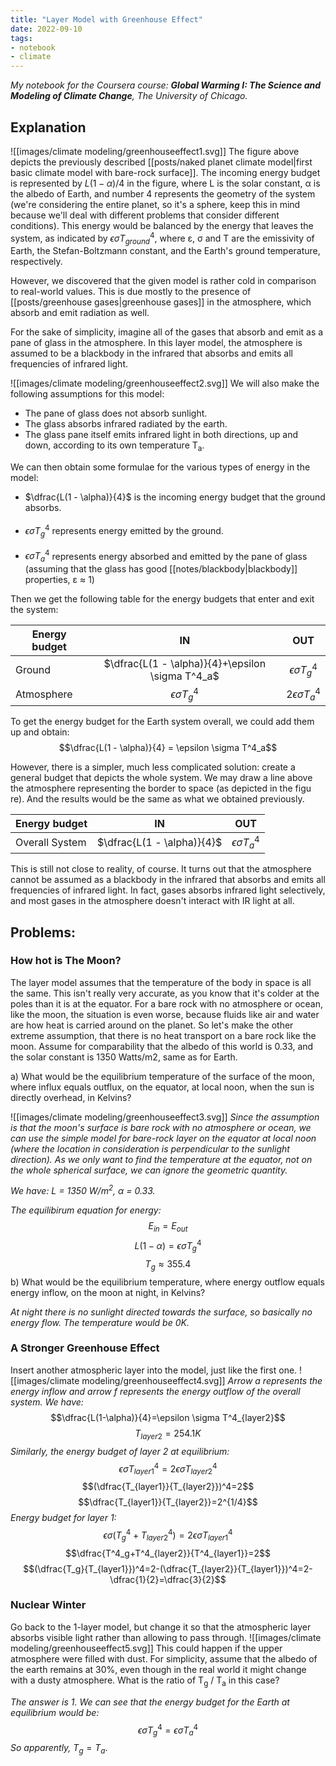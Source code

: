 ```yaml
---
title: "Layer Model with Greenhouse Effect"
date: 2022-09-10
tags:
- notebook
- climate
---
```


*My notebook for the Coursera course: **Global Warming I: The Science and Modeling of Climate Change**, The University of Chicago.*

## Explanation

![[images/climate modeling/greenhouseeffect1.svg]]
The figure above depicts the previously described [[posts/naked planet climate model|first basic climate model with bare-rock surface]]. The incoming energy budget is represented by $L(1 - \alpha)/4$ in the figure, where L is the solar constant, α is the albedo of Earth, and number 4 represents the geometry of the system (we're considering the entire planet, so it's a sphere, keep this in mind because we'll deal with different problems that consider different conditions). This energy would be balanced by the energy that leaves the system, as indicated by $\epsilon \sigma T^4_{ground}$, where ε, σ and T are the emissivity of Earth, the Stefan-Boltzmann constant, and the Earth's ground temperature, respectively.

However, we discovered that the given model is rather cold in comparison to real-world values. This is due mostly to the presence of [[posts/greenhouse gases|greenhouse gases]] in the atmosphere, which absorb and emit radiation as well.

For the sake of simplicity, imagine all of the gases that absorb and emit as a pane of glass in the atmosphere. In this layer model, the atmosphere is assumed to be a blackbody in the infrared that absorbs and emits all frequencies of infrared light.

![[images/climate modeling/greenhouseeffect2.svg]]
We will also make the following assumptions for this model:

- The pane of glass does not absorb sunlight.
- The glass absorbs infrared radiated by the earth.
- The glass pane itself emits infrared light in both directions, up and down, according to its own temperature T<sub>a</sub>.

We can then obtain some formulae for the various types of energy in the model:

- $\dfrac{L(1 - \alpha)}{4}$ is the incoming energy budget that the ground absorbs.
<br></br>
- $\epsilon \sigma T^4_{g}$ represents energy emitted by the ground.
<br></br>
- $\epsilon \sigma T^4_a$ represents energy absorbed and emitted by the pane of glass (assuming that the glass has good [[notes/blackbody|blackbody]] properties, ε ≈ 1)

Then we get the following table for the energy budgets that enter and exit the system:

|Energy budget|IN|OUT|
|------|:----:|:----:|
|Ground|$\dfrac{L(1 - \alpha)}{4}+\epsilon \sigma T^4_a$|$\epsilon \sigma T^4_g$|
|Atmosphere|$\epsilon \sigma T^4_g$|$2\epsilon \sigma T^4_a$|

To get the energy budget for the Earth system overall, we could add them up and obtain: $$\dfrac{L(1 - \alpha)}{4} = \epsilon \sigma T^4_a$$

However, there is a simpler, much less complicated solution: create a general budget that depicts the whole system. We may draw a line above the atmosphere representing the border to space (as depicted in the figu  re). And the results would be the same as what we obtained previously.

|Energy budget|IN|OUT|
|------|:----:|:----:|
|Overall System|$\dfrac{L(1 - \alpha)}{4}$|$\epsilon \sigma T^4_a$|

This is still not close to reality, of course. It turns out that the atmosphere cannot be assumed as a blackbody in the infrared that absorbs and emits all frequencies of infrared light. In fact, gases absorbs infrared light selectively, and most gases in the atmosphere doesn't interact with IR light at all.

## Problems:

### How hot is The Moon?
The layer model assumes that the temperature of the body in space is all the same. This isn't really very accurate, as you know that it's colder at the poles than it is at the equator. For a bare rock with no atmosphere or ocean, like the moon, the situation is even worse, because fluids like air and water are how heat is carried around on the planet. So let's make the other extreme assumption, that there is no heat transport on a bare rock like the moon. Assume for comparability that the albedo of this world is 0.33, and the solar constant is 1350 Watts/m2, same as for Earth.

a) What would be the equilibrium temperature of the surface of the moon, where influx equals outflux, on the equator, at local noon, when the sun is directly overhead, in Kelvins?

![[images/climate modeling/greenhouseeffect3.svg]]
*Since the assumption is that the moon's surface is bare rock with no atmosphere or ocean, we can use the simple model for bare-rock layer on the equator at local noon (where the location in consideration is perpendicular to the sunlight direction). As we only want to find the temperature at the equator, not on the whole spherical surface, we can ignore the geometric quantity.*

*We have: L = 1350 W/m<sup>2</sup>, α = 0.33.*

*The equilibirum equation for energy:* $$E_{in} = E_{out}$$
$$L(1-\alpha)=\epsilon \sigma T^4_g$$
$$T_g\approx 355.4$$
b) What would be the equilibrium temperature, where energy outflow equals energy inflow, on the moon at night, in Kelvins?

*At night there is no sunlight directed towards the surface, so basically no energy flow. The temperature would be 0K.*

### A Stronger Greenhouse Effect
Insert another atmospheric layer into the model, just like the first one.
![[images/climate modeling/greenhouseeffect4.svg]]
*Arrow a represents the energy inflow and arrow f represents the energy outflow of the overall system. We have:*
$$\dfrac{L(1-\alpha)}{4}=\epsilon \sigma T^4_{layer2}$$
$$T_{layer2}=254.1K$$
*Similarly, the energy budget of layer 2 at equilibrium:*
$$\epsilon \sigma T^4_{layer1}=2\epsilon \sigma T^4_{layer2}$$
$$(\dfrac{T_{layer1}}{T_{layer2}})^4=2$$
$$\dfrac{T_{layer1}}{T_{layer2}}=2^{1/4}$$
*Energy budget for layer 1:*
$$\epsilon \sigma(T^4_g+T^4_{layer2})=2\epsilon \sigma T^4_{layer1}$$
$$\dfrac{T^4_g+T^4_{layer2}}{T^4_{layer1}}=2$$
$$(\dfrac{T_g}{T_{layer1}})^4=2-(\dfrac{T_{layer2}}{T_{layer1}})^4=2-\dfrac{1}{2}=\dfrac{3}{2}$$
### Nuclear Winter
Go back to the 1-layer model, but change it so that the atmospheric layer absorbs visible light rather than allowing to pass through.
![[images/climate modeling/greenhouseeffect5.svg]]
This could happen if the upper atmosphere were filled with dust. For simplicity, assume that the albedo of the earth remains at 30%, even though in the real world it might change with a dusty atmosphere. What is the ratio of T<sub>g</sub> / T<sub>a</sub> in this case?

*The answer is 1. We can see that the energy budget for the Earth at equilibrium would be:*
$$\epsilon \sigma T^4_g=\epsilon \sigma T^4_a$$
*So apparently,* $T_g=T_a$.